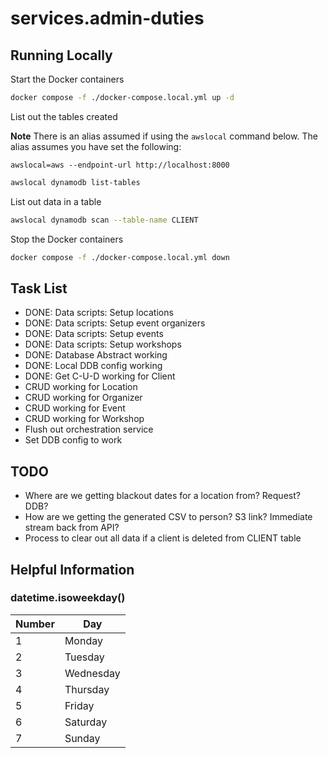 # services.admin-duties

## Running Locally

Start the Docker containers

```bash
docker compose -f ./docker-compose.local.yml up -d
```

List out the tables created

**Note** There is an alias assumed if using the `awslocal` command below. The alias assumes you have set the following:

```
awslocal=aws --endpoint-url http://localhost:8000
```

```bash
awslocal dynamodb list-tables
```

List out data in a table

```bash
awslocal dynamodb scan --table-name CLIENT
```

Stop the Docker containers

```bash
docker compose -f ./docker-compose.local.yml down
```

## Task List

- DONE: Data scripts: Setup locations
- DONE: Data scripts: Setup event organizers
- DONE: Data scripts: Setup events
- DONE: Data scripts: Setup workshops
- DONE: Database Abstract working
- DONE: Local DDB config working
- DONE: Get C-U-D working for Client
- CRUD working for Location
- CRUD working for Organizer
- CRUD working for Event
- CRUD working for Workshop
- Flush out orchestration service
- Set DDB config to work

## TODO

- Where are we getting blackout dates for a location from? Request? DDB?
- How are we getting the generated CSV to person? S3 link? Immediate stream back from API?
- Process to clear out all data if a client is deleted from CLIENT table

## Helpful Information

### datetime.isoweekday()

| Number | Day       |
| ------ | --------- |
| 1      | Monday    |
| 2      | Tuesday   |
| 3      | Wednesday |
| 4      | Thursday  |
| 5      | Friday    |
| 6      | Saturday  |
| 7      | Sunday    |
